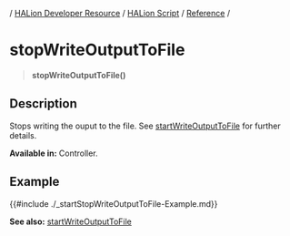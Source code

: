 / [HALion Developer Resource](../../HALion-Developer-Resource.md) / [HALion Script](./HALion-Script.md) / [Reference](./Reference.md) /

# stopWriteOutputToFile

>**stopWriteOutputToFile()**

## Description

Stops writing the ouput to the file. See [startWriteOutputToFile](./startWriteOutputToFile.md) for further details.

**Available in:** Controller.

## Example

{{#include ./_startStopWriteOutputToFile-Example.md}}

**See also:** [startWriteOutputToFile](./startWriteOutputToFile.md)